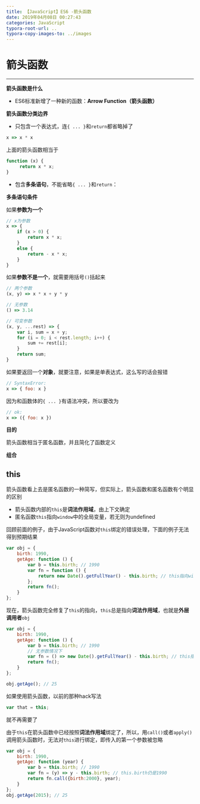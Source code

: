 ```yaml
---
title: 【JavaScript】ES6 -箭头函数
date: 2019年04月08日 00:27:43
categories: JavaScript
typora-root-url: ..
typora-copy-images-to: ../images
---
```


# 箭头函数
---

**箭头函数是什么**

- ES6标准新增了一种新的函数：**Arrow Function（箭头函数）**

**箭头函数分类边界**
- 只包含一个表达式，连`{ ... }`和`return`都省略掉了

```js
x => x * x
```

上面的箭头函数相当于
```js
function (x) {
     return x * x;
}
```

- 包含**多条语句**，不能省略`{ ... }`和`return`：

**多条语句条件**

如果**参数为一个**


```js
// x为参数
x => {
    if (x > 0) {
        return x * x;
    }
    else {
        return - x * x;
    }
}
```



如果**参数不是一个**，就需要用括号`()`括起来
```js
// 两个参数
(x, y) => x * x + y * y

// 无参数
() => 3.14

// 可变参数
(x, y, ...rest) => {
    var i, sum = x + y;
    for (i = 0; i < rest.length; i++) {
        sum += rest[i];
    }
    return sum;
}
```

如果要返回一个**对象**，就要注意，如果是单表达式，这么写的话会报错
```js
// SyntaxError:
x => { foo: x }
```

因为和函数体的`{ ... }`有语法冲突，所以要改为
```js
// ok:
x => ({ foo: x })
```

**目的**

箭头函数相当于匿名函数，并且简化了函数定义

**组合**

## this

箭头函数看上去是匿名函数的一种简写，但实际上，箭头函数和匿名函数有个明显的区别

- 箭头函数内部的`this`是**词法作用域**，由上下文确定
- 匿名函数`this`指向`window`中的全局变量，若无则为undefined

回顾前面的例子，由于JavaScript函数对`this`绑定的错误处理，下面的例子无法得到预期结果
```js
var obj = {
    birth: 1990,
    getAge: function () {
        var b = this.birth; // 1990
        var fn = function () {
            return new Date().getFullYear() - this.birth; // this指向window或undefined
        };
        return fn();
    }
};
```

现在，箭头函数完全修复了`this`的指向，`this`总是指向**词法作用域**，也就是**外层调用者**`obj`
```js
var obj = {
    birth: 1990,
    getAge: function () {
        var b = this.birth; // 1990
       	// 无参数情况下
        var fn = () => new Date().getFullYear() - this.birth; // this指向obj对象
        return fn();
    }
};

obj.getAge(); // 25
```

如果使用箭头函数，以前的那种hack写法
```js
var that = this;
```

就不再需要了

由于`this`在箭头函数中已经按照**词法作用域**绑定了，所以，用`call()`或者`apply()`调用箭头函数时，无法对`this`进行绑定，即传入的第一个参数被忽略
```js
var obj = {
    birth: 1990,
    getAge: function (year) {
        var b = this.birth; // 1990
        var fn = (y) => y - this.birth; // this.birth仍是1990
        return fn.call({birth:2000}, year);
    }
};
obj.getAge(2015); // 25
```
